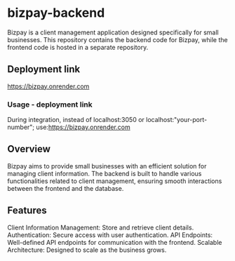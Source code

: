 # bizpay-backend
Bizpay is a client management application designed specifically for small businesses. This repository contains the backend code for Bizpay, while the frontend code is hosted in a separate repository.

## Deployment link
https://bizpay.onrender.com
   ### Usage - deployment link
   During integration, instead of localhost:3050 or localhost:"your-port-number"; use:https://bizpay.onrender.com 

## Overview
Bizpay aims to provide small businesses with an efficient solution for managing client information. The backend is built to handle various functionalities related to client management, ensuring smooth interactions between the frontend and the database.

## Features
Client Information Management: Store and retrieve client details.
Authentication: Secure access with user authentication.
API Endpoints: Well-defined API endpoints for communication with the frontend.
Scalable Architecture: Designed to scale as the business grows.

